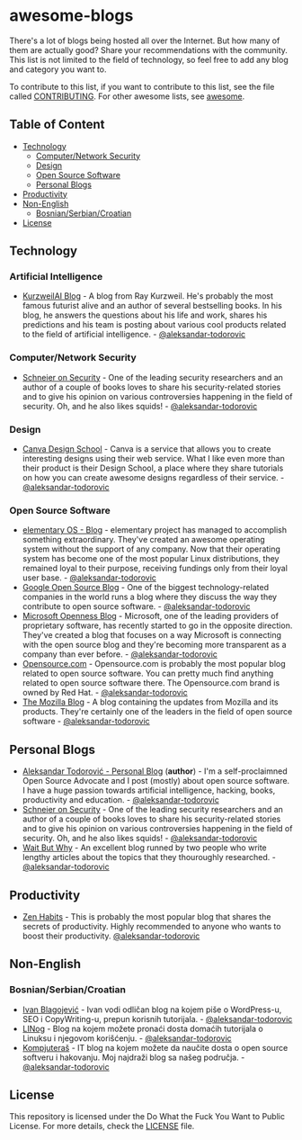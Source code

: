 # awesome-blogs

There's a lot of blogs being hosted all over the Internet. But how many of them are actually good? Share your recommendations with the community. This list is not limited to the field of technology, so feel free to add any blog and category you want to.

To contribute to this list, if you want to contribute to this list, see the file called [CONTRIBUTING](https://github.com/aleksandar-todorovic/awesome-blogs/blob/master/CONTRIBUTING.md). For other awesome lists, see [awesome](https://github.com/sindresorhus/awesome).

## Table of Content

- [Technology](#technology)
  - [Computer/Network Security](#computernetwork-security)
  - [Design](#design)
  - [Open Source Software](#open-source-software)
  - [Personal Blogs](#personal-blogs)
- [Productivity](#productivity)
- [Non-English](#non-english)
  - [Bosnian/Serbian/Croatian](#bosnianserbiancroatian)
- [License](#license)

## Technology

### Artificial Intelligence

* [KurzweilAI Blog](http://www.kurzweilai.net/blog) - A blog from Ray Kurzweil. He's probably the most famous futurist alive and an author of several bestselling books. In his blog, he answers the questions about his life and work, shares his predictions and his team is posting about various cool products related to the field of artificial intelligence. - [@aleksandar-todorovic](https://github.com/aleksandar-todorovic)

### Computer/Network Security

* [Schneier on Security](https://www.schneier.com/) - One of the leading security researchers and an author of a couple of books loves to share his security-related stories and to give his opinion on various controversies happening in the field of security. Oh, and he also likes squids! - [@aleksandar-todorovic](https://github.com/aleksandar-todorovic)

### Design

* [Canva Design School](https://designschool.canva.com/) - Canva is a service that allows you to create interesting designs using their web service. What I like even more than their product is their Design School, a place where they share tutorials on how you can create awesome designs regardless of their service. -
[@aleksandar-todorovic](https://github.com/aleksandar-todorovic)

### Open Source Software

* [elementary OS - Blog](http://blog.elementary.io) - elementary project has managed to accomplish something extraordinary. They've created an awesome operating system without the support of any company. Now that their operating system has become one of the most popular Linux distributions, they remained loyal to their purpose, receiving fundings only from their loyal user base. - [@aleksandar-todorovic](https://github.com/aleksandar-todorovic)
* [Google Open Source Blog](http://www.google-opensource.blogspot.com/) - One of the biggest technology-related companies in the world runs a blog where they discuss the way they contribute to open source software. - [@aleksandar-todorovic](https://github.com/aleksandar-todorovic)
* [Microsoft Openness Blog](http://openness.microsoft.com/blog/) - Microsoft, one of the leading providers of proprietary software, has recently started to go in the opposite direction. They've created a blog that focuses on a way Microsoft is connecting with the open source blog and they're becoming more transparent as a company than ever before. - [@aleksandar-todorovic](https://github.com/aleksandar-todorovic)
* [Opensource.com](http://opensource.com) - Opensource.com is probably the most popular blog related to open source software. You can pretty much find anything related to open source software there. The Opensource.com brand is owned by Red Hat. - [@aleksandar-todorovic](https://github.com/aleksandar-todorovic)
* [The Mozilla Blog](http://blog.mozilla.org/) - A blog containing the updates from Mozilla and its products. They're certainly one of the leaders in the field of open source software  - [@aleksandar-todorovic](https://github.com/aleksandar-todorovic)

## Personal Blogs

* [Aleksandar Todorović - Personal Blog](https://r3bl.github.io) (**author**) - I'm a self-proclaimned Open Source Advocate and I post (mostly) about open source software. I have a huge passion towards artificial intelligence, hacking, books, productivity and education. - [@aleksandar-todorovic](https://github.com/aleksandar-todorovic)
* [Schneier on Security](https://www.schneier.com/) - One of the leading security researchers and an author of a couple of books loves to share his security-related stories and to give his opinion on various controversies happening in the field of security. Oh, and he also likes squids! - [@aleksandar-todorovic](https://github.com/aleksandar-todorovic)
* [Wait But Why](http://waitbutwhy.com/) - An excellent blog runned by two people who write lengthy articles about the topics that they thouroughly researched. - [@aleksandar-todorovic](https://github.com/aleksandar-todorovic)

## Productivity

* [Zen Habits](http://zenhabits.net/) - This is probably the most popular blog that shares the secrets of productivity. Highly recommended to anyone who wants to boost their productivity. [@aleksandar-todorovic](https://github.com/aleksandar-todorovic)

## Non-English

### Bosnian/Serbian/Croatian

* [Ivan Blagojević](http://ivanblagojevic.com/) - Ivan vodi odličan blog na kojem piše o WordPress-u, SEO i CopyWriting-u, prepun korisnih tutorijala. - [@aleksandar-todorovic](https://github.com/aleksandar-todorovic)
* [LINog](http://linog.info/) - Blog na kojem možete pronaći dosta domaćih tutorijala o Linuksu i njegovom korišćenju. - [@aleksandar-todorovic](https://github.com/aleksandar-todorovic)
* [Kompjuteraš](http://kompjuteras.com/) - IT blog na kojem možete da naučite dosta o open source softveru i hakovanju. Moj najdraži blog sa našeg područja. - [@aleksandar-todorovic](https://github.com/aleksandar-todorovic)

## License

This repository is licensed under the Do What the Fuck You Want to Public License. For more details, check the [LICENSE](https://github.com/aleksandar-todorovic/awesome-blogs/blob/master/CONTRIBUTING.md) file.
